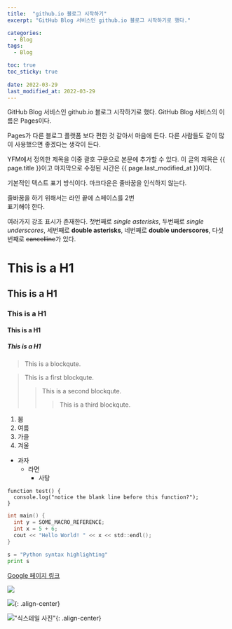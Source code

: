 ```yaml
---
title:  "github.io 블로그 시작하기"
excerpt: "GitHub Blog 서비스인 github.io 블로그 시작하기로 했다."

categories:
  - Blog
tags:
  - Blog

toc: true
toc_sticky: true
 
date: 2022-03-29
last_modified_at: 2022-03-29
---
```


GitHub Blog 서비스인 github.io 블로그 시작하기로 했다.
GitHub Blog 서비스의 이름은 Pages이다.

Pages가 다른 블로그 플랫폼 보다 편한 것 같아서 마음에 든다.
다른 사람들도 같이 많이 사용했으면 좋겠다는 생각이 든다.

YFM에서 정의한 제목을 이중 괄호 구문으로 본문에 추가할 수 있다.
이 글의 제목은 {{ page.title }}이고
마지막으로 수정된 시간은 {{ page.last_modified_at }}이다.

기본적인 텍스트 표기 방식이다.
마크다운은 줄바꿈을 인식하지 않는다.

줄바꿈을 하기 위해서는 라인 끝에 스페이스를 2번  
표기해야 한다.

여러가지 강조 표시가 존재한다. 첫번째로 *single asterisks*,
두번째로 _single underscores_, 세번째로 **double asterisks**,
네번째로 __double underscores__, 다섯번째로 ~~cancelline~~가 있다.

# This is a H1
## This is a H1
### This is a H1
#### This is a H1
##### This is a H1

> This is a blockqute.

> This is a first blockqute.
>> This is a second blockqute.
>>> This is a third blockqute.

1. 봄
2. 여름
3. 가을
4. 겨울

* 과자
  * 라면
    * 사탕

```
function test() {
  console.log("notice the blank line before this function?");
}
```

```c
int main() {
  int y = SOME_MACRO_REFERENCE;
  int x = 5 + 6;
  cout << "Hello World! " << x << std::endl();
}
```

```python
s = "Python syntax highlighting"
print s
```

[Google 페이지 링크](https://google.com)

![](https://MisunRyu.github.io/assets/images/evee.jpg)

![](https://MisunRyu.github.io/assets/images/evee.jpg){: .align-center}

!["식스테일 사진"](https://MisunRyu.github.io/assets/images/evee.jpg "식스테일 사진"){: .align-center}